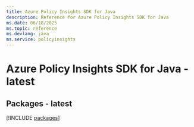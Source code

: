 ```yaml
---
title: Azure Policy Insights SDK for Java
description: Reference for Azure Policy Insights SDK for Java
ms.date: 06/18/2025
ms.topic: reference
ms.devlang: java
ms.service: policyinsights
---
```

# Azure Policy Insights SDK for Java - latest
## Packages - latest
[!INCLUDE [packages](policy-insights-index.md)]